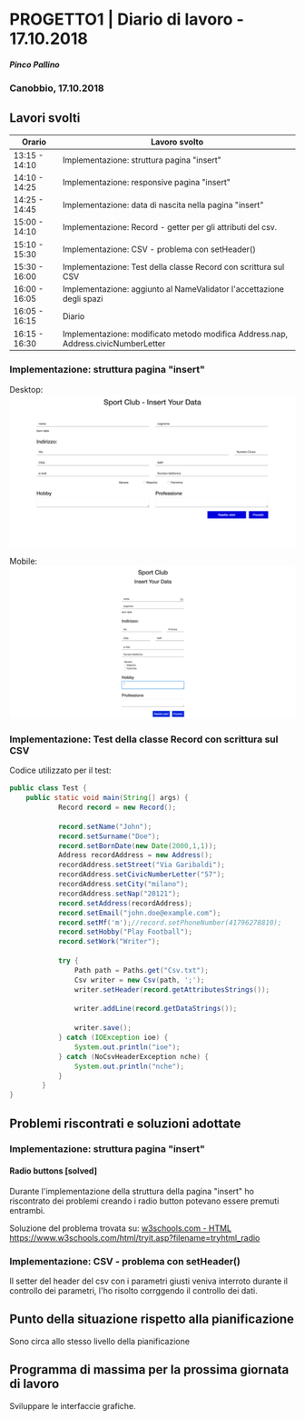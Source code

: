 

# PROGETTO1 | Diario di lavoro - 17.10.2018
##### Pinco Pallino
### Canobbio, 17.10.2018

## Lavori svolti

|Orario        |Lavoro svolto                 |
|--------------|------------------------------|
|13:15 - 14:10 |Implementazione: struttura pagina "insert" |
|14:10 - 14:25 |Implementazione: responsive pagina "insert" |
|14:25 - 14:45 |Implementazione: data di nascita nella pagina "insert" |
|15:00 - 14:10 |Implementazione: Record - getter per gli attributi del csv. |
|15:10 - 15:30 |Implementazione: CSV - problema con setHeader() |
|15:30 - 16:00 |Implementazione: Test della classe Record con scrittura sul CSV |
|16:00 - 16:05 |Implementazione: aggiunto al NameValidator l'accettazione degli spazi |
|16:05 - 16:15 |Diario |
|16:15 - 16:30 |Implementazione: modificato metodo modifica Address.nap, Address.civicNumberLetter |

### Implementazione: struttura pagina "insert"
Desktop:
![Desktop View](../architecture/structure/img/insert.html.png)

Mobile:
![Mobile View](../architecture/structure/img/insert.html-mobile.png)

### Implementazione: Test della classe Record con scrittura sul CSV

Codice utilizzato per il test:
```java
public class Test {
    public static void main(String[] args) {
            Record record = new Record();

            record.setName("John");
            record.setSurname("Doe");
            record.setBornDate(new Date(2000,1,1));
            Address recordAddress = new Address();
            recordAddress.setStreet("Via Garibaldi");
            recordAddress.setCivicNumberLetter("57");
            recordAddress.setCity("milano");
            recordAddress.setNap("20121");
            record.setAddress(recordAddress);
            record.setEmail("john.doe@example.com");
            record.setMf('m');//record.setPhoneNumber(41796278810);
            record.setHobby("Play Football");
            record.setWork("Writer");

            try {
                Path path = Paths.get("Csv.txt");
                Csv writer = new Csv(path, ';');
                writer.setHeader(record.getAttributesStrings());

                writer.addLine(record.getDataStrings());

                writer.save();
            } catch (IOException ioe) {
                System.out.println("ioe");
            } catch (NoCsvHeaderException nche) {
                System.out.println("nche");
            }
        }
}
```

##  Problemi riscontrati e soluzioni adottate

### Implementazione: struttura pagina "insert"

#### Radio buttons [solved]
Durante l'implementazione della struttura della pagina "insert" ho riscontrato dei problemi creando i radio button
potevano essere premuti entrambi.

Soluzione del problema trovata su: [w3schools.com - HTML](https://www.w3schools.com/html/tryit.asp?filename=tryhtml_radio)
https://www.w3schools.com/html/tryit.asp?filename=tryhtml_radio

### Implementazione: CSV - problema con setHeader()
Il setter del header del csv con i parametri giusti veniva interroto durante il controllo dei parametri, l'ho risolto
corrggendo il controllo dei dati.

##  Punto della situazione rispetto alla pianificazione
Sono circa allo stesso livello della pianificazione

## Programma di massima per la prossima giornata di lavoro
Sviluppare le interfaccie grafiche.
